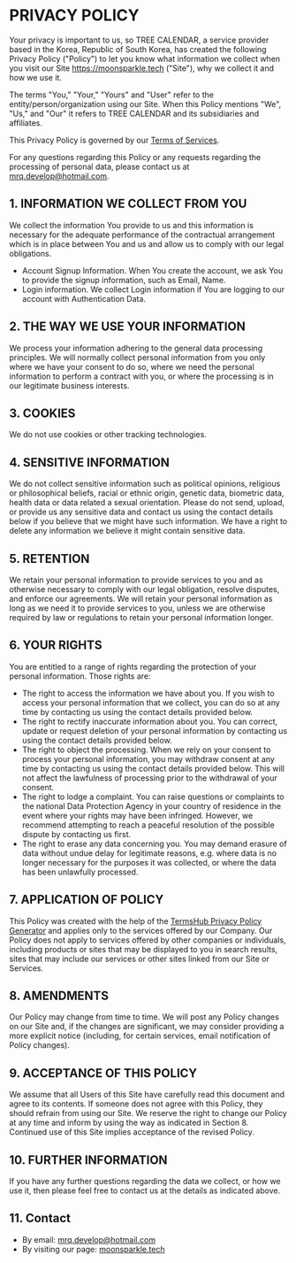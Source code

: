 # PRIVACY POLICY

Your privacy is important to us, so TREE CALENDAR, a service provider based in the Korea, Republic of South Korea, has created the following Privacy Policy ("Policy") to let you know what information we collect when you visit our Site https://moonsparkle.tech ("Site"), why we collect it and how we use it.

The terms "You," "Your," "Yours" and "User" refer to the entity/person/organization using our Site.
When this Policy mentions "We", "Us," and "Our" it refers to TREE CALENDAR and its subsidiaries and affiliates.


This Privacy Policy is governed by our [Terms of Services]().

For any questions regarding this Policy or any requests regarding the processing of personal data, please contact us at mrq.develop@hotmail.com.

## 1. INFORMATION WE COLLECT FROM YOU
We collect the information You provide to us and this information is necessary for the adequate performance of the contractual arrangement which is in place between You and us and allow us to comply with our legal obligations.

 - Account Signup Information. When You create the account, we ask You to provide the signup information, such as Email, Name.
 - Login information. We collect Login information if You are logging to our account with Authentication Data.



## 2. THE WAY WE USE YOUR INFORMATION
We process your information adhering to the general data processing principles.
We will normally collect personal information from you only where we have your consent to do so, where we need the personal information to perform a contract with you, or where the processing is in our legitimate business interests.


## 3. COOKIES
We do not use cookies or other tracking technologies.


## 4. SENSITIVE INFORMATION
We do not collect sensitive information such as political opinions, religious or philosophical beliefs, racial or ethnic origin, genetic data, biometric data, health data or data related a sexual orientation.
Please do not send, upload, or provide us any sensitive data and contact us using the contact details below if you believe that we might have such information. We have a right to delete any information we believe it might contain sensitive data.


## 5. RETENTION
We retain your personal information to provide services to you and as otherwise necessary to comply with our legal obligation, resolve disputes, and enforce our agreements.
We will retain your personal information as long as we need it to provide services to you, unless we are otherwise required by law or regulations to retain your personal information longer.


## 6. YOUR RIGHTS
You are entitled to a range of rights regarding the protection of your personal information. Those rights are:

 - The right to access the information we have about you. If you wish to access your personal information that we collect, you can do so at any time by contacting us using the contact details provided below.
 - The right to rectify inaccurate information about you. You can correct, update or request deletion of your personal information by contacting us using the contact details provided below.
 - The right to object the processing. When we rely on your consent to process your personal information, you may withdraw consent at any time by contacting us using the contact details provided below. This will not affect the lawfulness of processing prior to the withdrawal of your consent.
 - The right to lodge a complaint. You can raise questions or complaints to the national Data Protection Agency in your country of residence in the event where your rights may have been infringed. However, we recommend attempting to reach a peaceful resolution of the possible dispute by contacting us first.
 - The right to erase any data concerning you. You may demand erasure of data without undue delay for legitimate reasons, e.g. where data is no longer necessary for the purposes it was collected, or where the data has been unlawfully processed.



## 7. APPLICATION OF POLICY
This Policy was created with the help of the [TermsHub Privacy Policy Generator](https://termshub.io/privacy-policy?utm_source=referral&utm_medium=generated_documents&utm_campaign=referral_documents&utm_content=pp_th_text) and applies only to the services offered by our Company. Our Policy does not apply to services offered by other companies or individuals, including products or sites that may be displayed to you in search results, sites that may include our services or other sites linked from our Site or Services.


## 8. AMENDMENTS
Our Policy may change from time to time. We will post any Policy changes on our Site and, if the changes are significant, we may consider providing a more explicit notice (including, for certain services, email notification of Policy changes).


## 9. ACCEPTANCE OF THIS POLICY
We assume that all Users of this Site have carefully read this document and agree to its contents. If someone does not agree with this Policy, they should refrain from using our Site. We reserve the right to change our Policy at any time and inform by using the way as indicated in Section 8. Continued use of this Site implies acceptance of the revised Policy.


## 10. FURTHER INFORMATION
If you have any further questions regarding the data we collect, or how we use it, then please feel free to contact us at the details as indicated above.

## 11. Contact
- By email: mrq.develop@hotmail.com
- By visiting our page: [moonsparkle.tech](https://moonsparkle.tech)

